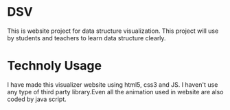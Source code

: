# DSV
This is website project for data structure visualization. This project will use by students and teachers to learn data structure clearly.

# Technoly Usage
I have made this visualizer website using html5, css3 and JS. I haven't use any type of third party library.Even all the animation used in website are also coded by java script.
